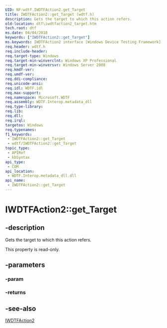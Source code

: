 ```yaml
---
UID: NF:wdtf.IWDTFAction2.get_Target
title: IWDTFAction2::get_Target (wdtf.h)
description: Gets the target to which this action refers.
old-location: dtf\iwdtfaction2_target.htm
tech.root: dtf
ms.date: 04/04/2018
keywords: ["IWDTFAction2::get_Target"]
ms.keywords: IWDTFAction2 interface [Windows Device Testing Framework],Target property, IWDTFAction2.Target, IWDTFAction2.get_Target, IWDTFAction2::Target, IWDTFAction2::get_Target, Microsoft.WDTF.IWDTFAction2.Target, Microsoft::WDTF::IWDTFAction2::Target, Target property [Windows Device Testing Framework], Target property [Windows Device Testing Framework],IWDTFAction2 interface, dtf.iwdtfaction2_target, get_Target, wdtf/IWDTFAction2::Target, wdtf/IWDTFAction2::get_Target
req.header: wdtf.h
req.include-header: 
req.target-type: Windows
req.target-min-winverclnt: Windows XP Professional
req.target-min-winversvr: Windows Server 2008
req.kmdf-ver: 
req.umdf-ver: 
req.ddi-compliance: 
req.unicode-ansi: 
req.idl: WDTF.idl
req.max-support: 
req.namespace: Microsoft.WDTF
req.assembly: WDTF.Interop.metadata_dll
req.type-library: 
req.lib: 
req.dll: 
req.irql: 
targetos: Windows
req.typenames: 
f1_keywords:
 - IWDTFAction2::get_Target
 - wdtf/IWDTFAction2::get_Target
topic_type:
 - APIRef
 - kbSyntax
api_type:
 - COM
api_location:
 - WDTF.Interop.metadata_dll.dll
api_name:
 - IWDTFAction2::get_Target
---
```


# IWDTFAction2::get_Target


## -description

Gets the target to which this action refers.

This property is read-only.

## -parameters

### -param 

### -returns


## -see-also

<a href="/windows-hardware/drivers/ddi/wdtf/nn-wdtf-iwdtfaction2">IWDTFAction2</a>

